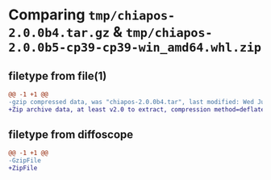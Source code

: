 # Comparing `tmp/chiapos-2.0.0b4.tar.gz` & `tmp/chiapos-2.0.0b5-cp39-cp39-win_amd64.whl.zip`

## filetype from file(1)

```diff
@@ -1 +1 @@
-gzip compressed data, was "chiapos-2.0.0b4.tar", last modified: Wed Jul 12 23:36:44 2023, max compression
+Zip archive data, at least v2.0 to extract, compression method=deflate
```

## filetype from diffoscope

```diff
@@ -1 +1 @@
-GzipFile
+ZipFile
```


